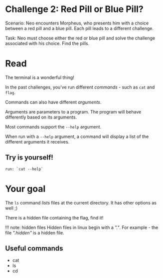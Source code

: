 # Challenge 2: Red Pill or Blue Pill?

Scenario: Neo encounters Morpheus, who presents him with a choice between a red pill and a blue pill. Each pill leads to a different challenge.

Task: Neo must choose either the red or blue pill and solve the challenge associated with his choice. Find the pills.

# Read
The terminal is a wonderful thing!

In the past challenges, you've run different *commands* - such as `cat` and `flag`.

Commands can also have different *arguments*.

Arguments are parameters to a program. The program will behave differently based on its arguments.

Most commands support the `--help` argument.

When run with a `--help` argument, a command will display a list of the different arguments it receives.

## Try is yourself!
    run: `cat --help`


# Your goal
The `ls` command *lists* files at the current directory. It has other options as well ;)

There is a hidden file containing the flag, find it!

!!! note: hidden files
    Hidden files in linux begin with a *"."*. For example - the file *".hidden"* is a hidden file.
    

## Useful commands
* cat
* ls
* cd

 